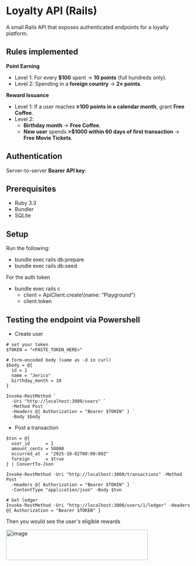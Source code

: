 # Loyalty API (Rails)

A small Rails API that exposes authenticated endpoints for a loyalty platform.  


## Rules implemented
**Point Earning**
- Level 1: For every **$100** spent → **10 points** (full hundreds only).
- Level 2: Spending in a **foreign country** → **2× points**.

**Reward Issuance**
- Level 1: If a user reaches **≥100 points in a calendar month**, grant **Free Coffee**.
- Level 2:
  - **Birthday month** → **Free Coffee**.
  - **New user** spends **>$1000 within 60 days of first transaction** → **Free Movie Tickets**.

## Authentication
Server-to-server **Bearer API key**:

## Prerequisites

- Ruby 3.3
- Bundler
- SQLite

## Setup
Run the following:

- bundle exec rails db:prepare
- bundle exec rails db:seed

For the auth token
- bundle exec rails c
  - client = ApiClient.create!(name: "Playground")
  - client.token

## Testing the endpoint via Powershell

- Create user
```
# set your token
$TOKEN = "<PASTE_TOKEN_HERE>"

# form-encoded body (same as -d in curl)
$body = @{
  id = 1
  name = "Jerico"
  birthday_month = 10
}

Invoke-RestMethod `
  -Uri "http://localhost:3000/users" `
  -Method Post `
  -Headers @{ Authorization = "Bearer $TOKEN" } `
  -Body $body
```

- Post a transaction
```
$txn = @{
  user_id      = 1
  amount_cents = 50000
  occurred_at  = "2025-10-02T00:00:00Z"
  foreign      = $true
} | ConvertTo-Json

Invoke-RestMethod -Uri "http://localhost:3000/transactions" -Method Post `
  -Headers @{ Authorization = "Bearer $TOKEN" } `
  -ContentType "application/json" -Body $txn

# Get ledger
Invoke-RestMethod -Uri "http://localhost:3000/users/1/ledger" -Headers @{ Authorization = "Bearer $TOKEN" }
```
Then you would see the user's eligible rewards

<img width="386" height="83" alt="image" src="https://github.com/user-attachments/assets/bb7f7869-8b61-4775-be8a-966af9ad888f" />



